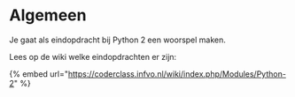 # Algemeen

Je gaat als eindopdracht bij Python 2 een woorspel maken.

Lees op de wiki welke eindopdrachten er zijn:

{% embed url="https://coderclass.infvo.nl/wiki/index.php/Modules/Python-2" %}



